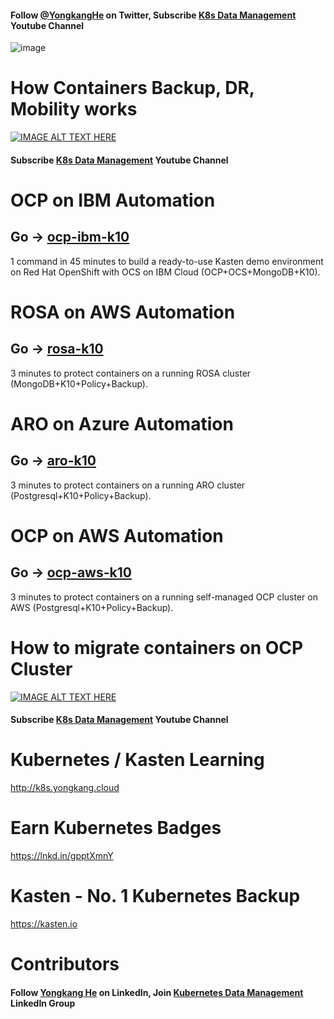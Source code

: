 #### Follow [@YongkangHe](https://twitter.com/yongkanghe) on Twitter, Subscribe [K8s Data Management](https://www.youtube.com/channel/UCm-sw1b23K-scoVSCDo30YQ?sub_confirmation=1) Youtube Channel

![image](https://blog.kasten.io/hs-fs/hubfs/Partner%20Images/Red%20Hat/kasten+openshift-social.png?width=500&name=kasten+openshift-social.png)

# How Containers Backup, DR, Mobility works
[![IMAGE ALT TEXT HERE](https://img.youtube.com/vi/vt5IEsjt_xg/0.jpg)](https://www.youtube.com/watch?v=vt5IEsjt_xg)
#### Subscribe [K8s Data Management](https://www.youtube.com/channel/UCm-sw1b23K-scoVSCDo30YQ?sub_confirmation=1) Youtube Channel

# OCP on IBM Automation
## Go -> [ocp-ibm-k10](https://github.com/Coku/ocp-k10/tree/main/ocp-ibm-k10)

1 command in 45 minutes to build a ready-to-use Kasten demo environment on Red Hat OpenShift with OCS on IBM Cloud (OCP+OCS+MongoDB+K10).

# ROSA on AWS Automation
## Go -> [rosa-k10](https://github.com/Coku2015/ocp-k10/tree/main/rosa-k10)

3 minutes to protect containers on a running ROSA cluster (MongoDB+K10+Policy+Backup).

# ARO on Azure Automation
## Go -> [aro-k10](https://github.com/Coku2015/ocp-k10/tree/main/aro-k10)

3 minutes to protect containers on a running ARO cluster (Postgresql+K10+Policy+Backup).

# OCP on AWS Automation
## Go -> [ocp-aws-k10](https://github.com/Coku2015/ocp-k10/tree/main/ocp-aws-k10)

3 minutes to protect containers on a running self-managed OCP cluster on AWS (Postgresql+K10+Policy+Backup).

# How to migrate containers on OCP Cluster
[![IMAGE ALT TEXT HERE](https://img.youtube.com/vi/mjG-GOnJ-Lo/0.jpg)](https://www.youtube.com/watch?v=mjG-GOnJ-Lo)
#### Subscribe [K8s Data Management](https://www.youtube.com/channel/UCm-sw1b23K-scoVSCDo30YQ?sub_confirmation=1) Youtube Channel

# Kubernetes / Kasten Learning
http://k8s.yongkang.cloud

# Earn Kubernetes Badges
https://lnkd.in/gpptXmnY

# Kasten - No. 1 Kubernetes Backup
https://kasten.io 

# Contributors

#### Follow [Yongkang He](http://yongkang.cloud) on LinkedIn, Join [Kubernetes Data Management](https://www.linkedin.com/groups/13983251) LinkedIn Group